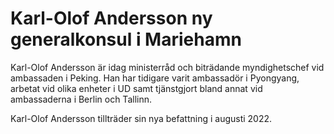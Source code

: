 # Karl-Olof Andersson ny generalkonsul i Mariehamn

Karl-Olof Andersson är idag ministerråd och biträdande myndighetschef vid ambassaden i Peking. Han har tidigare varit ambassadör i Pyongyang, arbetat vid olika enheter i UD samt tjänstgjort bland annat vid ambassaderna i Berlin och Tallinn.

Karl-Olof Andersson tillträder sin nya befattning i augusti 2022.
